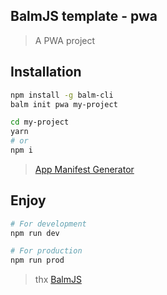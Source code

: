 ## BalmJS template - pwa

> A PWA project

## Installation

```sh
npm install -g balm-cli
balm init pwa my-project

cd my-project
yarn
# or
npm i
```

> [App Manifest Generator](https://app-manifest.firebaseapp.com/)

## Enjoy

```sh
# For development
npm run dev

# For production
npm run prod
```

> thx [BalmJS](http://balmjs.com/)
